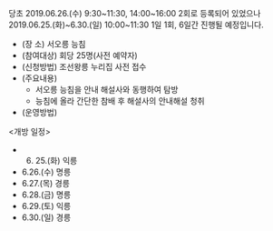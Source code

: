 당초 2019.06.26.(수) 9:30~11:30, 14:00~16:00 2회로 등록되어 있었으나 2019.06.25.(화)~6.30.(일) 10:00~11:30 1일 1회, 6일간 진행될 예정입니다.

- (장 소) 서오릉 능침
- (참여대상) 회당 25명(사전 예약자)
- (신청방법) 조선왕릉 누리집 사전 접수
- (주요내용)
  - 서오릉 능침을 안내 해설사와 동행하여 탐방
  - 능침에 올라 간단한 참배 후 해설사의 안내해설 청취
- (운영방법)

<개방 일정>

- 6. 25.(화) 익릉
- 6.26.(수) 명릉
- 6.27.(목) 경릉
- 6.28.(금) 명릉
- 6.29.(토) 익릉
- 6.30.(일) 경릉